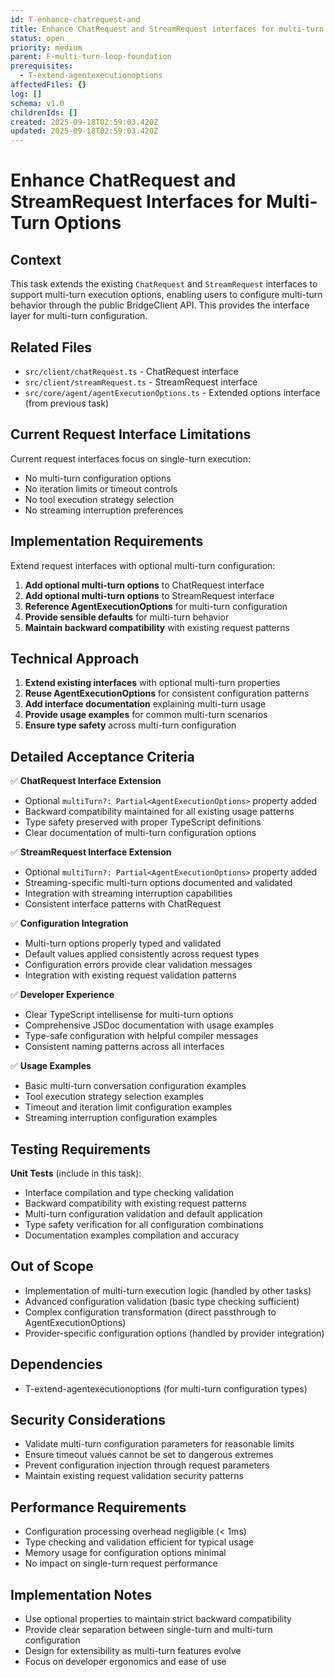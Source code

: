 ```yaml
---
id: T-enhance-chatrequest-and
title: Enhance ChatRequest and StreamRequest interfaces for multi-turn options
status: open
priority: medium
parent: F-multi-turn-loop-foundation
prerequisites:
  - T-extend-agentexecutionoptions
affectedFiles: {}
log: []
schema: v1.0
childrenIds: []
created: 2025-09-18T02:59:03.420Z
updated: 2025-09-18T02:59:03.420Z
---
```


# Enhance ChatRequest and StreamRequest Interfaces for Multi-Turn Options

## Context

This task extends the existing `ChatRequest` and `StreamRequest` interfaces to support multi-turn execution options, enabling users to configure multi-turn behavior through the public BridgeClient API. This provides the interface layer for multi-turn configuration.

## Related Files

- `src/client/chatRequest.ts` - ChatRequest interface
- `src/client/streamRequest.ts` - StreamRequest interface
- `src/core/agent/agentExecutionOptions.ts` - Extended options interface (from previous task)

## Current Request Interface Limitations

Current request interfaces focus on single-turn execution:

- No multi-turn configuration options
- No iteration limits or timeout controls
- No tool execution strategy selection
- No streaming interruption preferences

## Implementation Requirements

Extend request interfaces with optional multi-turn configuration:

1. **Add optional multi-turn options** to ChatRequest interface
2. **Add optional multi-turn options** to StreamRequest interface
3. **Reference AgentExecutionOptions** for multi-turn configuration
4. **Provide sensible defaults** for multi-turn behavior
5. **Maintain backward compatibility** with existing request patterns

## Technical Approach

1. **Extend existing interfaces** with optional multi-turn properties
2. **Reuse AgentExecutionOptions** for consistent configuration patterns
3. **Add interface documentation** explaining multi-turn usage
4. **Provide usage examples** for common multi-turn scenarios
5. **Ensure type safety** across multi-turn configuration

## Detailed Acceptance Criteria

✅ **ChatRequest Interface Extension**

- Optional `multiTurn?: Partial<AgentExecutionOptions>` property added
- Backward compatibility maintained for all existing usage patterns
- Type safety preserved with proper TypeScript definitions
- Clear documentation of multi-turn configuration options

✅ **StreamRequest Interface Extension**

- Optional `multiTurn?: Partial<AgentExecutionOptions>` property added
- Streaming-specific multi-turn options documented and validated
- Integration with streaming interruption capabilities
- Consistent interface patterns with ChatRequest

✅ **Configuration Integration**

- Multi-turn options properly typed and validated
- Default values applied consistently across request types
- Configuration errors provide clear validation messages
- Integration with existing request validation patterns

✅ **Developer Experience**

- Clear TypeScript intellisense for multi-turn options
- Comprehensive JSDoc documentation with usage examples
- Type-safe configuration with helpful compiler messages
- Consistent naming patterns across all interfaces

✅ **Usage Examples**

- Basic multi-turn conversation configuration examples
- Tool execution strategy selection examples
- Timeout and iteration limit configuration examples
- Streaming interruption configuration examples

## Testing Requirements

**Unit Tests** (include in this task):

- Interface compilation and type checking validation
- Backward compatibility with existing request patterns
- Multi-turn configuration validation and default application
- Type safety verification for all configuration combinations
- Documentation examples compilation and accuracy

## Out of Scope

- Implementation of multi-turn execution logic (handled by other tasks)
- Advanced configuration validation (basic type checking sufficient)
- Complex configuration transformation (direct passthrough to AgentExecutionOptions)
- Provider-specific configuration options (handled by provider integration)

## Dependencies

- T-extend-agentexecutionoptions (for multi-turn configuration types)

## Security Considerations

- Validate multi-turn configuration parameters for reasonable limits
- Ensure timeout values cannot be set to dangerous extremes
- Prevent configuration injection through request parameters
- Maintain existing request validation security patterns

## Performance Requirements

- Configuration processing overhead negligible (< 1ms)
- Type checking and validation efficient for typical usage
- Memory usage for configuration options minimal
- No impact on single-turn request performance

## Implementation Notes

- Use optional properties to maintain strict backward compatibility
- Provide clear separation between single-turn and multi-turn configuration
- Design for extensibility as multi-turn features evolve
- Focus on developer ergonomics and ease of use
